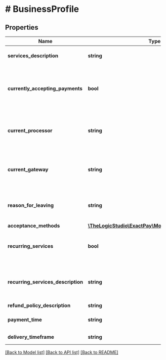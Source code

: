 # # BusinessProfile

## Properties

Name | Type | Description | Notes
------------ | ------------- | ------------- | -------------
**services_description** | **string** | The description of the Product or services provided by the business. |
**currently_accepting_payments** | **bool** | Whether the business is currently accepting the Payments or not. If &#x60;true&#x60; then &#x60;currentProcessor&#x60;, &#x60;currentGateway&#x60; and &#x60;reasonForLeaving&#x60; field values are required. |
**current_processor** | **string** | Current Processor with whom the business is having contract with. This field value is required only when &#x60;currentlyAcceptingPayments&#x60; field value is &#x60;true&#x60;. | [optional]
**current_gateway** | **string** | Current gateway with whom the business is having contract with. This field value is required only when &#x60;currentlyAcceptingPayments&#x60; field value is &#x60;true&#x60;. | [optional]
**reason_for_leaving** | **string** | Reason for leaving current processor/gateway. This field value is required only when &#x60;currentlyAcceptingPayments&#x60; field value is &#x60;true&#x60;. | [optional]
**acceptance_methods** | [**\TheLogicStudio\ExactPay\Model\AcceptanceMethods**](AcceptanceMethods.md) |  |
**recurring_services** | **bool** | Whether the business provides any recurring services or not. If &#x60;true&#x60; then &#x60;recurringServicesDescription&#x60; field value is required. |
**recurring_services_description** | **string** | The description of the recurring services provided by the business. This field value is required only when &#x60;recurringServices&#x60; field value is &#x60;true&#x60;. | [optional]
**refund_policy_description** | **string** | Refund policy. |
**payment_time** | **string** | The time at which the customer makes the payment to the business. | [optional]
**delivery_timeframe** | **string** | Delivery time frame that the business has for its products. | [optional]

[[Back to Model list]](../../README.md#models) [[Back to API list]](../../README.md#endpoints) [[Back to README]](../../README.md)
